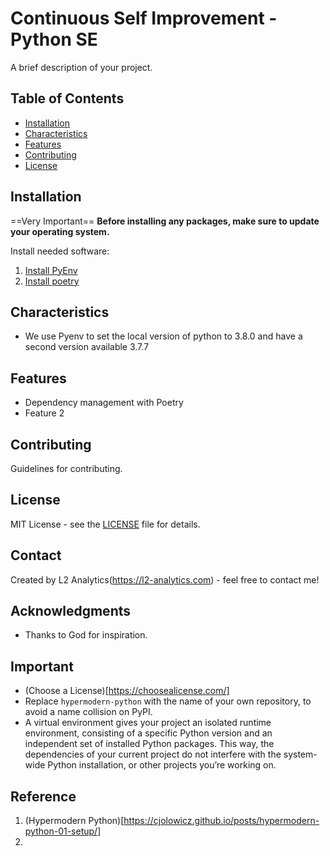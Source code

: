 # Continuous Self Improvement - Python SE

A brief description of your project.

## Table of Contents
- [Installation](#installation)
- [Characteristics](#usage)
- [Features](#features)
- [Contributing](#contributing)
- [License](#license)

## Installation
==Very Important==
**Before installing any packages, make sure to update your operating system.**


Install needed software:
1. [Install PyEnv](https://github.com/pyenv/pyenv?tab=readme-ov-file#installation)
2. [Install poetry](https://python-poetry.org/docs/#installation)

## Characteristics

- We use Pyenv to set the local version of python to 3.8.0 and have a second version available 3.7.7

## Features

- Dependency management with Poetry
- Feature 2

## Contributing

Guidelines for contributing.

## License

MIT License - see the [LICENSE](LICENSE) file for details.

## Contact

Created by L2 Analytics(https://l2-analytics.com) - feel free to contact me!

## Acknowledgments

- Thanks to God for inspiration.

## Important 
- (Choose a License)[https://choosealicense.com/]
- Replace `hypermodern-python` with the name of your own repository, to avoid a name collision on 
PyPI.
- A virtual environment gives your project an isolated runtime environment, consisting of a specific
 Python version and an independent set of installed Python packages. This way, the dependencies of 
 your current project do not interfere with the system-wide Python installation, or other projects 
 you’re working on.

## Reference
1. (Hypermodern Python)[https://cjolowicz.github.io/posts/hypermodern-python-01-setup/]
2. 